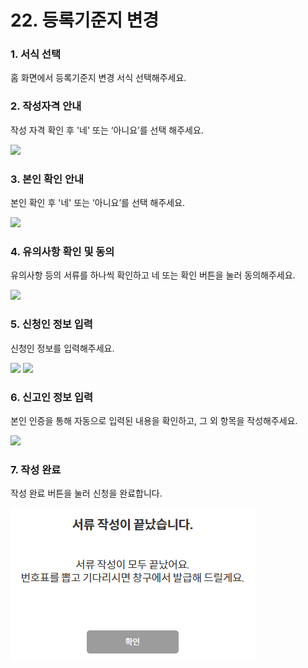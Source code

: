# 22. 등록기준지 변경

### 1. 서식 선택

홈 화면에서 등록기준지 변경 서식 선택해주세요.

### 2. 작성자격 안내

작성 자격 확인 후 '네' 또는 ‘아니요’를 선택 해주세요.

![](<../../.gitbook/assets/22. 등록기준지변경\_작성자격안내.png>)

### 3. 본인 확인 안내

본인 확인 후 '네' 또는 ‘아니요’를 선택 해주세요.

![](<../../.gitbook/assets/22. 등록기준지변경\_본인확인.png>)

### 4. 유의사항 확인 및 동의

유의사항 등의 서류를 하나씩 확인하고 네 또는 확인 버튼을 눌러 동의해주세요.

![](<../../.gitbook/assets/11. 한부모\_유의사항.png>)

### 5. 신청인 정보 입력

신청인 정보를 입력해주세요.

![](<../../.gitbook/assets/22. 등록기준지변경\_신청인정보1.png>) ![](<../../.gitbook/assets/22. 등록기준지변경\_신청인정보2.png>)

### 6. 신고인 정보 입력

본인 인증을 통해 자동으로 입력된 내용을 확인하고, 그 외 항목을 작성해주세요.

![](<../../.gitbook/assets/22. 등록기준지변경\_신고인정보.png>)

### 7. 작성 완료

작성 완료 버튼을 눌러 신청을 완료합니다.

![](<../../.gitbook/assets/image (4).png>)
